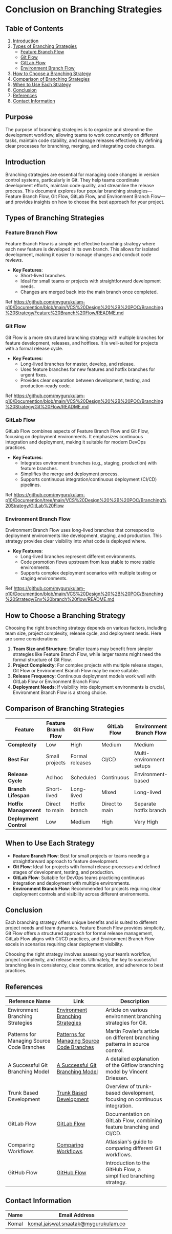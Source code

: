 # Conclusion on Branching Strategies

## Table of Contents

1. [Introduction](#introduction)
2. [Types of Branching Strategies](#types-of-branching-strategies)
   - [Feature Branch Flow](#feature-branch-flow)
   - [Git Flow](#git-flow)
   - [GitLab Flow](#gitlab-flow)
   - [Environment Branch Flow](#environment-branch-flow)
3. [How to Choose a Branching Strategy](#how-to-choose-a-branching-strategy)
4. [Comparison of Branching Strategies](#comparison-of-branching-strategies)
5. [When to Use Each Strategy](#when-to-use-each-strategy)
6. [Conclusion](#conclusion)
7. [References](#references)
8. [Contact Information](#contact-information)

## Purpose

The purpose of branching strategies is to organize and streamline the development workflow, allowing teams to work concurrently on different tasks, maintain code stability, and manage releases effectively by defining clear processes for branching, merging, and integrating code changes.

## Introduction

Branching strategies are essential for managing code changes in version control systems, particularly in Git. They help teams coordinate development efforts, maintain code quality, and streamline the release process. This document explores four popular branching strategies—Feature Branch Flow, Git Flow, GitLab Flow, and Environment Branch Flow—and provides insights on how to choose the best approach for your project.

## Types of Branching Strategies

### Feature Branch Flow

Feature Branch Flow is a simple yet effective branching strategy where each new feature is developed in its own branch. This allows for isolated development, making it easier to manage changes and conduct code reviews.

- **Key Features**:
  - Short-lived branches.
  - Ideal for small teams or projects with straightforward development needs.
  - Changes are merged back into the main branch once completed.

Ref
https://github.com/mygurukulam-p10/Documention/blob/main/VCS%20Design%20%2B%20POC/Branching%20Strategy/Feature%20Branch%20Flow/README.md

### Git Flow

Git Flow is a more structured branching strategy with multiple branches for feature development, releases, and hotfixes. It is well-suited for projects with a formal release cycle.

- **Key Features**:
  - Long-lived branches for master, develop, and release.
  - Uses feature branches for new features and hotfix branches for urgent fixes.
  - Provides clear separation between development, testing, and production-ready code.

Ref
https://github.com/mygurukulam-p10/Documention/blob/main/VCS%20Design%20%2B%20POC/Branching%20Strategy/Git%20Flow/README.md

### GitLab Flow

GitLab Flow combines aspects of Feature Branch Flow and Git Flow, focusing on deployment environments. It emphasizes continuous integration and deployment, making it suitable for modern DevOps practices.

- **Key Features**:
  - Integrates environment branches (e.g., staging, production) with feature branches.
  - Simplifies the merge and deployment process.
  - Supports continuous integration/continuous deployment (CI/CD) pipelines.

Ref 
https://github.com/mygurukulam-p10/Documention/tree/main/VCS%20Design%20%2B%20POC/Branching%20Strategy/GitLab%20Flow

### Environment Branch Flow

Environment Branch Flow uses long-lived branches that correspond to deployment environments like development, staging, and production. This strategy provides clear visibility into what code is deployed where.

- **Key Features**:
  - Long-lived branches represent different environments.
  - Code promotion flows upstream from less stable to more stable environments.
  - Supports complex deployment scenarios with multiple testing or staging environments.

Ref
https://github.com/mygurukulam-p10/Documention/blob/main/VCS%20Design%20%2B%20POC/Branching%20Strategy/Env%20branch%20flow/README.md

## How to Choose a Branching Strategy

Choosing the right branching strategy depends on various factors, including team size, project complexity, release cycle, and deployment needs. Here are some considerations:

1. **Team Size and Structure**: Smaller teams may benefit from simpler strategies like Feature Branch Flow, while larger teams might need the formal structure of Git Flow.
2. **Project Complexity**: For complex projects with multiple release stages, Git Flow or Environment Branch Flow may be more suitable.
3. **Release Frequency**: Continuous deployment models work well with GitLab Flow or Environment Branch Flow.
4. **Deployment Needs**: If visibility into deployment environments is crucial, Environment Branch Flow is a strong choice.

## Comparison of Branching Strategies

| Feature                     | Feature Branch Flow | Git Flow      | GitLab Flow      | Environment Branch Flow |
|-----------------------------|---------------------|---------------|------------------|-------------------------|
| **Complexity**              | Low                 | High          | Medium           | Medium                  |
| **Best For**                | Small projects      | Formal releases | CI/CD           | Multi-environment setups |
| **Release Cycle**           | Ad hoc              | Scheduled     | Continuous       | Environment-based       |
| **Branch Lifespan**         | Short-lived         | Long-lived    | Mixed            | Long-lived              |
| **Hotfix Management**       | Direct to main      | Hotfix branch | Direct to main   | Separate hotfix branch  |
| **Deployment Control**      | Low                 | Medium        | High             | Very High               |

## When to Use Each Strategy

- **Feature Branch Flow**: Best for small projects or teams needing a straightforward approach to feature development.
- **Git Flow**: Ideal for projects with formal release processes and defined stages of development, testing, and production.
- **GitLab Flow**: Suitable for DevOps teams practicing continuous integration and deployment with multiple environments.
- **Environment Branch Flow**: Recommended for projects requiring clear deployment controls and visibility across different environments.

## Conclusion

Each branching strategy offers unique benefits and is suited to different project needs and team dynamics. Feature Branch Flow provides simplicity, Git Flow offers a structured approach for formal release management, GitLab Flow aligns with CI/CD practices, and Environment Branch Flow excels in scenarios requiring clear deployment visibility.

Choosing the right strategy involves assessing your team’s workflow, project complexity, and release needs. Ultimately, the key to successful branching lies in consistency, clear communication, and adherence to best practices.

## References

| Reference Name                        | Link                                                                                     | Description                                                           |
|---------------------------------------|------------------------------------------------------------------------------------------|-----------------------------------------------------------------------|
| Environment Branching Strategies      | [Environment Branching Strategies](https://medium.com/@patrickporto/4-branching-workflows-for-git-30d0aaee7bf) | Article on various environment branching strategies for Git.          |
| Patterns for Managing Source Code Branches | [Patterns for Managing Source Code Branches](https://martinfowler.com/articles/branching-patterns.html) | Martin Fowler's article on different branching patterns in source control. |
| A Successful Git Branching Model      | [A Successful Git Branching Model](https://nvie.com/posts/a-successful-git-branching-model/) | A detailed explanation of the Gitflow branching model by Vincent Driessen. |
| Trunk Based Development               | [Trunk Based Development](https://trunkbaseddevelopment.com/)                            | Overview of trunk-based development, focusing on continuous integration. |
| GitLab Flow                           | [GitLab Flow](https://docs.gitlab.com/ee/topics/gitlab_flow.html)                        | Documentation on GitLab Flow, combining feature branching and CI/CD.  |
| Comparing Workflows                   | [Comparing Workflows](https://www.atlassian.com/git/tutorials/comparing-workflows)       | Atlassian's guide to comparing different Git workflows.               |
| GitHub Flow                           | [GitHub Flow](https://guides.github.com/introduction/flow/)                              | Introduction to the GitHub Flow, a simplified branching strategy.     |

## Contact Information
|Name|Email Address|
|:---:|:---:|
|Komal|komal.jaiswal.snaatak@mygurukulam.co|
